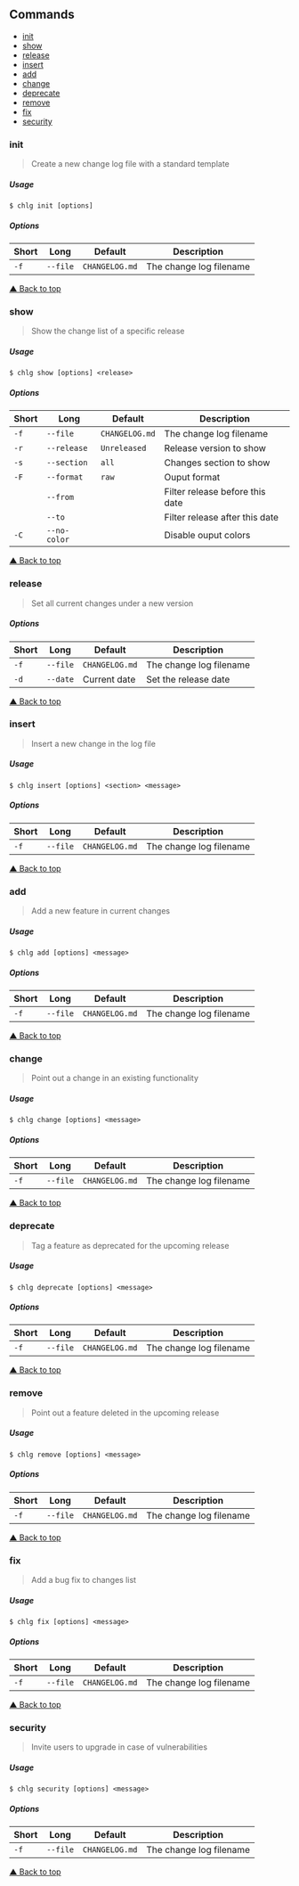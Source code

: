 ## Commands

* [init](#init)
* [show](#show)
* [release](#release)
* [insert](#insert)
* [add](#add)
* [change](#change)
* [deprecate](#deprecate)
* [remove](#remove)
* [fix](#fix)
* [security](#security)

### init

> Create a new change log file with a standard template

##### Usage

```
$ chlg init [options]
```

##### Options

| Short | Long     | Default        | Description             |
| ----- | -------- | -------------- | ----------------------- |
| `-f`  | `--file` | `CHANGELOG.md` | The change log filename |

[▲ Back to top](#commands)

### show

> Show the change list of a specific release

##### Usage

```
$ chlg show [options] <release>
```

##### Options

| Short | Long         | Default        | Description                     |
| ----- | ------------ | -------------- | ------------------------------- |
| `-f`  | `--file`     | `CHANGELOG.md` | The change log filename         |
| `-r`  | `--release`  | `Unreleased`   | Release version to show         |
| `-s`  | `--section`  | `all`          | Changes section to show         |
| `-F`  | `--format`   | `raw`          | Ouput format                    |
|       | `--from`     |                | Filter release before this date |
|       | `--to`       |                | Filter release after this date  |
| `-C`  | `--no-color` |                | Disable ouput colors            |

[▲ Back to top](#commands)

### release

> Set all current changes under a new version

##### Options

| Short | Long     | Default        | Description             |
| ----- | -------- | -------------- | ----------------------- |
| `-f`  | `--file` | `CHANGELOG.md` | The change log filename |
| `-d`  | `--date` | Current date   | Set the release date    |

[▲ Back to top](#commands)

### insert

> Insert a new change in the log file

##### Usage

```
$ chlg insert [options] <section> <message>
```

##### Options

| Short | Long     | Default        | Description             |
| ----- | -------- | -------------- | ----------------------- |
| `-f`  | `--file` | `CHANGELOG.md` | The change log filename |

[▲ Back to top](#commands)

### add

> Add a new feature in current changes

##### Usage

```
$ chlg add [options] <message>
```

##### Options

| Short | Long     | Default        | Description             |
| ----- | -------- | -------------- | ----------------------- |
| `-f`  | `--file` | `CHANGELOG.md` | The change log filename |

[▲ Back to top](#commands)

### change

> Point out a change in an existing functionality

##### Usage

```
$ chlg change [options] <message>
```

##### Options

| Short | Long     | Default        | Description             |
| ----- | -------- | -------------- | ----------------------- |
| `-f`  | `--file` | `CHANGELOG.md` | The change log filename |

[▲ Back to top](#commands)

### deprecate

> Tag a feature as deprecated for the upcoming release

##### Usage

```
$ chlg deprecate [options] <message>
```

##### Options

| Short | Long     | Default        | Description             |
| ----- | -------- | -------------- | ----------------------- |
| `-f`  | `--file` | `CHANGELOG.md` | The change log filename |

[▲ Back to top](#commands)

### remove

> Point out a feature deleted in the upcoming release

##### Usage

```
$ chlg remove [options] <message>
```

##### Options

| Short | Long     | Default        | Description             |
| ----- | -------- | -------------- | ----------------------- |
| `-f`  | `--file` | `CHANGELOG.md` | The change log filename |

[▲ Back to top](#commands)

### fix

> Add a bug fix to changes list

##### Usage

```
$ chlg fix [options] <message>
```

##### Options

| Short | Long     | Default        | Description             |
| ----- | -------- | -------------- | ----------------------- |
| `-f`  | `--file` | `CHANGELOG.md` | The change log filename |

[▲ Back to top](#commands)

### security

> Invite users to upgrade in case of vulnerabilities

##### Usage

```
$ chlg security [options] <message>
```

##### Options

| Short | Long     | Default        | Description             |
| ----- | -------- | -------------- | ----------------------- |
| `-f`  | `--file` | `CHANGELOG.md` | The change log filename |

[▲ Back to top](#commands)

